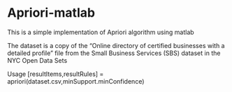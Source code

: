 # Apriori-matlab
This is a simple implementation of Apriori algorithm using matlab

The dataset is a copy of the “Online directory of certified businesses with a detailed profile” file from the Small Business Services (SBS) dataset in the NYC Open Data Sets

Usage
  [resultItems,resultRules] = apriori(dataset.csv,minSupport.minConfidence)
  
